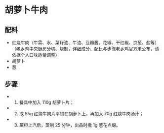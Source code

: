# 胡萝卜牛肉

## 配料
- 红烧牛肉（牛霖、水、菜籽油、牛油、豆瓣酱、花椒、干红椒、京葱、盐等）（老乡鸡中央厨房分切、烧制，详细成分、配比与步骤老乡鸡官方未公布，请依据个人口味适量调整）
- 胡萝卜
- 葱

## 步骤
- 1. 餐具中加入 110g 胡萝卜片；
- 2. 取 55g 红烧牛肉片平铺在胡萝卜上，再加入 70g 红烧牛肉汤汁；
- 3. 蒸柜上汽后，蒸制 25 分钟，出品时撒 1g 葱花点缀。